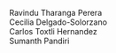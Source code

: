 Ravindu Tharanga Perera <br>
Cecilia Delgado-Solorzano <br>
Carlos Toxtli Hernandez  <br>
Sumanth Pandiri <br>
